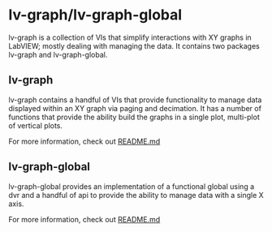 # lv-graph/lv-graph-global

lv-graph is a collection of VIs that simplify interactions with XY graphs in LabVIEW; mostly dealing with managing the data. It contains two packages lv-graph and lv-graph-global.

## lv-graph

lv-graph contains a handful of VIs that provide functionality to manage data displayed within an XY graph via paging and decimation. It has a number of functions that provide the ability build the graphs in a single plot, multi-plot of vertical plots.

For more information, check out [README.md](./source/lv-graph/README.md)

## lv-graph-global

lv-graph-global provides an implementation of a functional global using a dvr and a handful of api to provide the ability to manage data with a single X axis.

For more information, check out [README.md](./source/lv-graph-global/README.md)
